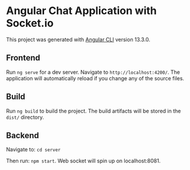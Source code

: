# Angular Chat Application with Socket.io

This project was generated with [Angular CLI](https://github.com/angular/angular-cli) version 13.3.0.

## Frontend

Run `ng serve` for a dev server. Navigate to `http://localhost:4200/`. The application will automatically reload if you change any of the source files.

## Build

Run `ng build` to build the project. The build artifacts will be stored in the `dist/` directory.

## Backend

Navigate to:  `cd server`

Then run: `npm start`. Web socket will spin up on localhost:8081. 
